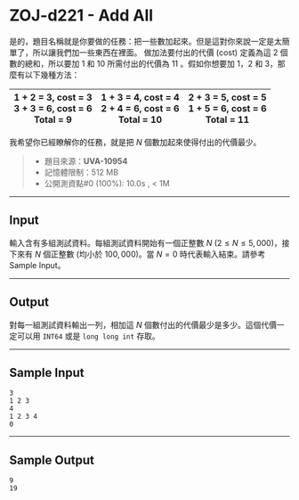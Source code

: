 # ZOJ-d221 - Add All

是的，題目名稱就是你要做的任務：把一些數加起來。但是這對你來說一定是太簡單了，所以讓我們加一些東西在裡面。
做加法要付出的代價 (cost) 定義為這 $2$ 個數的總和，所以要加 $1$ 和 $10$ 所需付出的代價為 $11$ 。假如你想要加 $1$，$2$ 和 $3$，那麼有以下幾種方法：

| 1 + 2 = 3, cost = 3<br>3 + 3 = 6, cost = 6<br>Total = 9 | 1 + 3 = 4, cost = 4<br>2 + 4 = 6, cost = 6<br>Total = 10 | 2 + 3 = 5, cost = 5<br>1 + 5 = 6, cost = 6<br>Total = 11 |
|---|---|---|

我希望你已經瞭解你的任務，就是把 $N$ 個數加起來使得付出的代價最少。

> * 題目來源：**UVA-10954**
> * 記憶體限制：512 MB
> * 公開測資點#0 (100%): 10.0s , < 1M

---
## Input

輸入含有多組測試資料。每組測試資料開始有一個正整數 $N$ ($2 \le N \le 5,000$)，接下來有 $N$ 個正整數 (均小於 $100,000$)。當 $N = 0$ 時代表輸入結束。請參考 Sample Input。

---
## Output

對每一組測試資料輸出一列，相加這 $N$ 個數付出的代價最少是多少。這個代價一定可以用 `INT64` 或是 `long long int` 存取。

---
## Sample Input

```
3
1 2 3
4
1 2 3 4
0
```

---
## Sample Output

```
9
19
```
